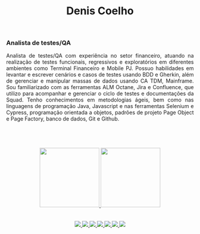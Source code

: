 <p align="left">
<h1 align ="center">Denis Coelho</h1>
<br>

<h3>Analista de testes/QA</h3>

<p style="text-align: justify;">
Analista de testes/QA com experiência no setor financeiro, atuando na realização de testes funcionais, regressivos e exploratórios em diferentes ambientes como Terminal Financeiro e Mobile PJ. Possuo habilidades em levantar e escrever cenários e casos de testes usando BDD e Gherkin, além de gerenciar e manipular massas de dados usando CA TDM, Mainframe. Sou familiarizado com as ferramentas ALM Octane, Jira e Confluence, que utilizo para acompanhar e gerenciar o ciclo de testes e documentações da Squad. Tenho conhecimentos em metodologias ágeis, bem como nas linguagens de programação Java, Javascript e nas ferramentas Selenium e Cypress, programação orientada a objetos, padrões de projeto Page Object e Page Factory, banco de dados, Git e Github.
  <h1 align ="center"></h1>
<p/>
  <br>
<p/>
<p>
</p>   
  <div align="center">
    <a href="https://github.com/deniscoelho-js">
    <img height="160em" src="https://github-readme-stats.vercel.app/api?username=deniscoelho-js&layout=compact&langs_count=7&theme=midnight-purple"/>
    <img height="160em" src="https://github-readme-stats.vercel.app/api/top-langs/?username=deniscoelho-js&layout=compact&langs_count=7&theme=midnight-purple"/>
  </div>

<br>

  <div style="display: inline_block" align="center" ><br>
    <img src="https://img.shields.io/badge/-selenium-%43B02A?style=for-the-badge&logo=selenium&logoColor=white"/>
    <img src="https://img.shields.io/badge/-cypress-%23E5E5E5?style=for-the-badge&logo=cypress&logoColor=058a5e"/>
    <img src="https://img.shields.io/badge/github-%23121011.svg?style=for-the-badge&logo=github&logoColor=white"/>
    <img src="https://img.shields.io/badge/bitbucket-%230047B3.svg?style=for-the-badge&logo=bitbucket&logoColor=white"/>
    <img src="https://img.shields.io/badge/java-%23ED8B00.svg?style=for-the-badge&logo=java&logoColor=white"/>
    <img src ="https://img.shields.io/badge/typescript-007ACC?&logo=TypeScript&style=for-the-badge&logoColor=white"/>
    <img src ="https://img.shields.io/badge/javascript-%23323330.svg?style=for-the-badge&logo=javascript&logoColor=%23F7DF1E"/>
  </div>
